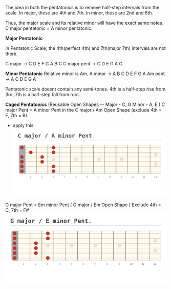 The idea in both the pentatonics is to remove half-step intervals from the scale. In major, these are 4th and 7th. In minor, these are 2nd and 6th. 

Thus, the major scale and its relative minor will have the exact same notes. C major pentatonic = A minor pentatonic. 

**Major Pentatonic**

In Pentatonic Scale, the 4th(perfect 4th) and 7th(major 7th) intervals are not there. 

C major -> C D E F G A B C 
C major pent -> C D E G A C 


**Minor Pentatonic**
Relative minor is Am. 
A minor -> A B C D E F G A 
Am pent -> A C D E G A 

Pentatonic scale doesnt contain any semi-tones. 4th is a half-step rise from 3rd, 7th is a half-step fall from root. 

**Caged Pentatonics**
(Reusable Open Shapes -- 
    Major - C, G
    Minor - A, E
)
C major Pent = A minor Pent in the C major / Am Open Shape (exclude 4th = F, 7th = B)
- apply this 
![c major a minor pentatonic](./images/C%20major%20_%20A%20minor%20Pent.png)

G major Pent = Em minor Pent ( G major / Em Open Shape ) 
Exclude 4th = C, 7th = F#
![g major e minor pentatonic](./images/G%20major_E%20minor%20Pent.png)




